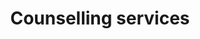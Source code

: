 ---
title: Counselling services
longTitle: 'Counselling services'
tags:
- gccommon
relatedTerm:
- "[[Educational guidance Mentoring Outreach services V]]"
use:
- "[[Counselling Counseling services Counseling]]"
---